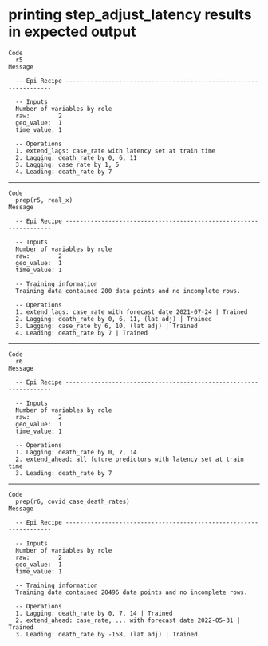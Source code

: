 # printing step_adjust_latency results in expected output

    Code
      r5
    Message
      
      -- Epi Recipe ------------------------------------------------------------------
      
      -- Inputs 
      Number of variables by role
      raw:        2
      geo_value:  1
      time_value: 1
      
      -- Operations 
      1. extend_lags: case_rate with latency set at train time
      2. Lagging: death_rate by 0, 6, 11
      3. Lagging: case_rate by 1, 5
      4. Leading: death_rate by 7

---

    Code
      prep(r5, real_x)
    Message
      
      -- Epi Recipe ------------------------------------------------------------------
      
      -- Inputs 
      Number of variables by role
      raw:        2
      geo_value:  1
      time_value: 1
      
      -- Training information 
      Training data contained 200 data points and no incomplete rows.
      
      -- Operations 
      1. extend_lags: case_rate with forecast date 2021-07-24 | Trained
      2. Lagging: death_rate by 0, 6, 11, (lat adj) | Trained
      3. Lagging: case_rate by 6, 10, (lat adj) | Trained
      4. Leading: death_rate by 7 | Trained

---

    Code
      r6
    Message
      
      -- Epi Recipe ------------------------------------------------------------------
      
      -- Inputs 
      Number of variables by role
      raw:        2
      geo_value:  1
      time_value: 1
      
      -- Operations 
      1. Lagging: death_rate by 0, 7, 14
      2. extend_ahead: all future predictors with latency set at train time
      3. Leading: death_rate by 7

---

    Code
      prep(r6, covid_case_death_rates)
    Message
      
      -- Epi Recipe ------------------------------------------------------------------
      
      -- Inputs 
      Number of variables by role
      raw:        2
      geo_value:  1
      time_value: 1
      
      -- Training information 
      Training data contained 20496 data points and no incomplete rows.
      
      -- Operations 
      1. Lagging: death_rate by 0, 7, 14 | Trained
      2. extend_ahead: case_rate, ... with forecast date 2022-05-31 | Trained
      3. Leading: death_rate by -158, (lat adj) | Trained

